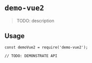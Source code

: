 # `demo-vue2`

> TODO: description

## Usage

```
const demoVue2 = require('demo-vue2');

// TODO: DEMONSTRATE API
```
